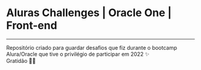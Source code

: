 # Aluras Challenges | Oracle One | Front-end
---
Repositório criado para guardar desafios que fiz durante o bootcamp Alura/Oracle que tive o privilégio de participar em 2022 ✨\
Gratidão 🙏🏼
